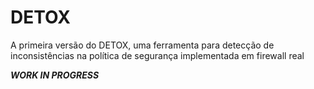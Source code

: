 # DETOX
A primeira versão do DETOX, uma ferramenta para detecção de inconsistências na política de segurança implementada em firewall real

***WORK IN PROGRESS***
